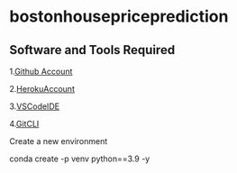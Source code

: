 # bostonhousepriceprediction
## Software and Tools Required

1.[Github Account](https://github.com)

2.[HerokuAccount](https://heroku.com)

3.[VSCodeIDE](https://code.visualstudio.com)

4.[GitCLI](https://git-scm.com/downloads)

Create a new environment


conda create -p venv python==3.9 -y

